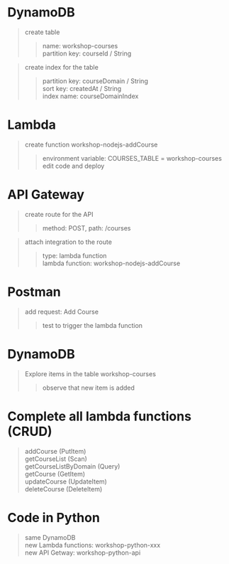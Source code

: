 # DynamoDB
> create table  
>> name: workshop-courses  
>> partition key: courseId / String  

> create index for the table  
>> partition key: courseDomain / String  
>> sort key: createdAt / String  
>> index name: courseDomainIndex  

# Lambda
> create function workshop-nodejs-addCourse
>> environment variable: COURSES_TABLE = workshop-courses  
>> edit code and deploy

# API Gateway
> create route for the API  
>> method: POST, path: /courses  

> attach integration to the route  
>> type: lambda function  
>> lambda function: workshop-nodejs-addCourse  

# Postman
> add request: Add Course
>> test to trigger the lambda function  

# DynamoDB
> Explore items in the table workshop-courses  
>> observe that new item is added  

# Complete all lambda functions (CRUD)
> addCourse (PutItem)  
> getCourseList (Scan)  
> getCourseListByDomain (Query)  
> getCourse (GetItem)  
> updateCourse (UpdateItem)  
> deleteCourse (DeleteItem)  

# Code in Python
> same DynamoDB  
> new Lambda functions: workshop-python-xxx  
> new API Getway: workshop-python-api  
